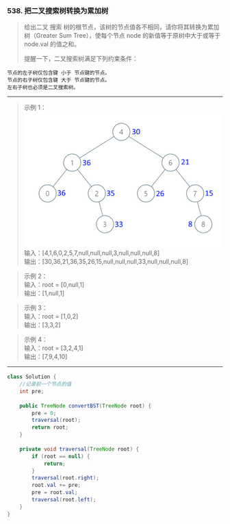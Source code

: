 ### 538. 把二叉搜索树转换为累加树

>给出二叉 搜索 树的根节点，该树的节点值各不相同，请你将其转换为累加树（Greater Sum Tree），使每个节点 node 的新值等于原树中大于或等于 node.val 的值之和。
>
>提醒一下，二叉搜索树满足下列约束条件：

    节点的左子树仅包含键 小于 节点键的节点。
    节点的右子树仅包含键 大于 节点键的节点。
    左右子树也必须是二叉搜索树。
***
>示例 1：  
>![示例1](tree.png)  
>输入：[4,1,6,0,2,5,7,null,null,null,3,null,null,null,8]  
>输出：[30,36,21,36,35,26,15,null,null,null,33,null,null,null,8]  

>示例 2：  
>输入：root = [0,null,1]  
>输出：[1,null,1]  

>示例 3：  
>输入：root = [1,0,2]  
>输出：[3,3,2]  

>示例 4：  
>输入：root = [3,2,4,1]  
>输出：[7,9,4,10]  
***
```java
class Solution {
    //记录前一个节点的值
    int pre;

    public TreeNode convertBST(TreeNode root) {
        pre = 0;
        traversal(root);
        return root;
    }

    private void traversal(TreeNode root) {
        if (root == null) {
            return;
        }
        traversal(root.right);
        root.val += pre;
        pre = root.val;
        traversal(root.left);
    }
}
```
